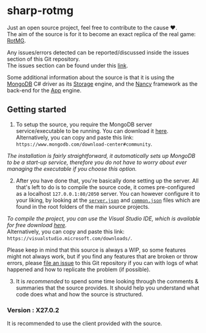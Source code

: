 # sharp-rotmg
Just an open source project, feel free to contribute to the cause :heart:.  
The aim of the source is for it to become an exact replica of the real game: [RotMG](https://www.realmofthemadgod.com/).

Any issues/errors detected can be reported/discussed inside the issues section of this Git repository.   
The issues section can be found under this [link](https://github.com/iDilly/sharp/issues).

Some additional information about the source is that it is using the [MongoDB](https://www.mongodb.com/) C# driver as its [Storage](https://github.com/iDilly/sharp/tree/master/common) engine, and the [Nancy](https://github.com/NancyFx/Nancy) framework as the back-end for the [App](https://github.com/iDilly/sharp/tree/master/server) engine.

## Getting started
1. To setup the source, you require the MongoDB server service/executable to be running. You can download it [here](https://www.mongodb.com/download-center#community).   
Alternatively, you can copy and paste this link: `https://www.mongodb.com/download-center#community`.

*The installation is fairly straightforward, it automatically sets up MongoDB to be a start-up service, therefore you do not have to worry about ever managing the executable if you choose this option.*

2. After you have done that, you're basically done setting up the server. All that's left to do is to compile the source code, it comes pre-configured as a localhost `127.0.0.1:80/2050` server. You can however configure it to your liking, by looking at the [`server.json`](https://github.com/iDilly/sharp/blob/master/server/server.json) and [`common.json`](https://github.com/iDilly/sharp/blob/master/common/common.json) files which are found in the root folders of the main source projects.

*To compile the project, you can use the Visual Studio IDE, which is available for free download [here](https://visualstudio.microsoft.com/downloads/).*   
Alternatively, you can copy and paste this link: `https://visualstudio.microsoft.com/downloads/`.

Please keep in mind that this source is always a WIP, so some features might not always work, but if you find any features that are broken or throw errors, please [file an issue](https://github.com/iDilly/sharp/issues) to this Git repository if you can with logs of what happened and how to replicate the problem (if possible).

3. It is *recommended* to spend some time looking through the comments & summaries that the source provides. It should help you understand what code does what and how the source is structured.

### Version : X27.0.2
It is recommended to use the client provided with the source.